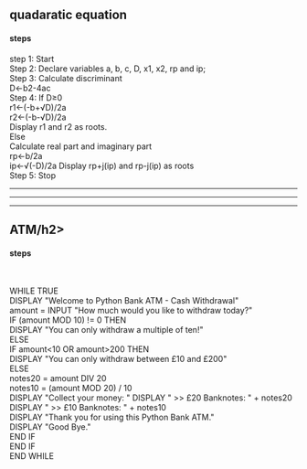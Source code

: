 <body>
<h2>quadaratic equation</h2>
  <h4>steps</h4>
<p>step 1: Start
  <br>
Step 2: Declare variables a, b, c, D, x1, x2, rp and ip;<br>
Step 3: Calculate discriminant<br>
         D←b2-4ac<br>
Step 4: If D≥0<br>
              r1←(-b+√D)/2a<br>
              r2←(-b-√D)/2a <br>
              Display r1 and r2 as roots.<br>
        Else     <br>
              Calculate real part and imaginary part<br>
              rp←b/2a<br>
              ip←√(-D)/2a
              Display rp+j(ip) and rp-j(ip) as roots<br>
  Step 5: Stop </p>     
  </body>

<hr>
<hr>
<hr>
<body>
<h2>ATM/h2> <br>
  <h4>steps</h4><br>
<P>WHILE TRUE<br>
   DISPLAY "Welcome to Python Bank ATM - Cash Withdrawal"<br>
   amount = INPUT "How much would you like to withdraw today?"<br>
   IF (amount MOD 10) != 0 THEN<br>
      DISPLAY "You can only withdraw a multiple of ten!"<br>
   ELSE<br>
      IF amount<10 OR amount>200 THEN<br>
         DISPLAY "You can only withdraw between £10 and £200"<br>
      ELSE<br>
         notes20 = amount DIV 20<br>
         notes10 = (amount MOD 20) / 10<br>
         DISPLAY "Collect your money: "
         DISPLAY "    >> £20 Banknotes: " + notes20<br>
         DISPLAY "    >> £10 Banknotes: " + notes10<br>
         DISPLAY "Thank you for using this Python Bank ATM."<br>
         DISPLAY "Good Bye."<br>
      END IF<br>
   END IF<br>
  END WHILE</P><br>
  </body>
